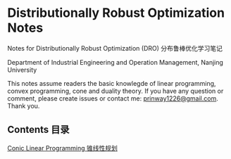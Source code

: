 # Distributionally Robust Optimization Notes

Notes for Distributionally Robust Optimization (DRO) 分布鲁棒优化学习笔记

Department of Industrial Engineering and Operation Management, Nanjing University

This notes assume readers the basic knowlegde of linear programming, convex programming, cone and duality theory. If you have any question or comment, please create issues or contact me: prinway1226@gmail.com. Thank you.

## Contents 目录

[Conic Linear Programming 锥线性规划](Conic-Linear-Programming.md)

